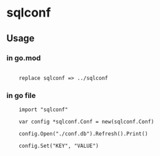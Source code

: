 # sqlconf

## Usage
### in go.mod
<code>
    replace sqlconf => ../sqlconf
</code>

### in go file
```
    import "sqlconf"

    var config *sqlconf.Conf = new(sqlconf.Conf)

    config.Open("./conf.db").Refresh().Print()

    config.Set("KEY", "VALUE")
    
```


